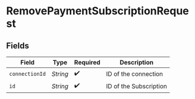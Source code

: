 # RemovePaymentSubscriptionRequest


## Fields

| Field                  | Type                   | Required               | Description            |
| ---------------------- | ---------------------- | ---------------------- | ---------------------- |
| `connectionId`         | *String*               | :heavy_check_mark:     | ID of the connection   |
| `id`                   | *String*               | :heavy_check_mark:     | ID of the Subscription |